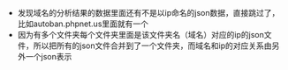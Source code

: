 - 发现域名的分析结果的数据里面还有不是以ip命名的json数据，直接跳过了，比如autoban.phpnet.us里面就有一个
- 因为有多个文件夹每个文件夹里面是该文件夹名（域名）对应的ip的json文件，所以把所有的json文件合并到了一个文件夹，而域名和ip的对应关系由另外一个json表示
